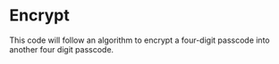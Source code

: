 # Encrypt
This code will follow an algorithm to encrypt a four-digit passcode into another four digit passcode.
